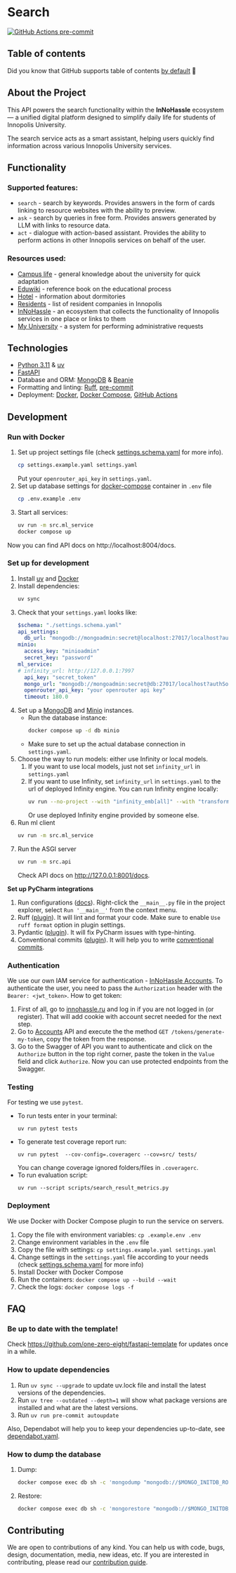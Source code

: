 # Search

[![GitHub Actions pre-commit](https://img.shields.io/github/actions/workflow/status/one-zero-eight/search/pre-commit.yaml?label=pre-commit)](https://github.com/one-zero-eight/search/actions)

## Table of contents

Did you know that GitHub supports table of
contents [by default](https://github.blog/changelog/2021-04-13-table-of-contents-support-in-markdown-files/) 🤔

## About the Project

This API powers the search functionality within the **InNoHassle** ecosystem — a unified digital platform designed to simplify daily life for students of Innopolis University.

The search service acts as a smart assistant, helping users quickly find information across various Innopolis University services.

## Functionality

### Supported features:
- `search` - search by keywords. Provides answers in the form of cards linking to resource websites with the ability to preview.
- `ask` - search by queries in free form. Provides answers generated by LLM with links to resource data.
- `act` - dialogue with action-based assistant. Provides the ability to perform actions in other Innopolis services on behalf of the user.

### Resources used:
- [Campus life](http://campuslife.innopolis.ru/) - general knowledge about the university for quick adaptation
- [Eduwiki](https://eduwiki.innopolis.university) - reference book on the educational process
- [Hotel](https://hotel.innopolis.university/) - information about dormitories
- [Residents](https://sez-innopolis.ru/residents/) - list of resident companies in Innopolis
- [InNoHassle](https://innohassle.ru) - an ecosystem that collects the functionality of Innopolis services in one place or links to them
- [My University](https://my.university.innopolis.ru/) - a system for performing administrative requests

## Technologies

- [Python 3.11](https://www.python.org/downloads/) & [uv](https://docs.astral.sh/uv/)
- [FastAPI](https://fastapi.tiangolo.com/)
- Database and ORM: [MongoDB](https://www.mongodb.com/) & [Beanie](https://beanie-odm.dev/)
- Formatting and linting: [Ruff](https://docs.astral.sh/ruff/), [pre-commit](https://pre-commit.com/)
- Deployment: [Docker](https://www.docker.com/), [Docker Compose](https://docs.docker.com/compose/),
  [GitHub Actions](https://github.com/features/actions)

## Development

### Run with Docker

1. Set up project settings file (check [settings.schema.yaml](settings.schema.yaml) for more info).
   ```bash
   cp settings.example.yaml settings.yaml
   ```
   Put your `openrouter_api_key` in `settings.yaml`.
2. Set up database settings for [docker-compose](https://docs.docker.com/compose/) container
      in `.env` file
      ```bash
      cp .env.example .env
      ```
3. Start all services:
   ```bash
   uv run -m src.ml_service
   docker compose up
   ```

Now you can find API docs on http://localhost:8004/docs.

### Set up for development

1. Install [uv](https://docs.astral.sh/uv/) and [Docker](https://docs.docker.com/engine/install/)
2. Install dependencies:
   ```bash
   uv sync
   ```
3. Check that your `settings.yaml` looks like:
   ```yaml
   $schema: "./settings.schema.yaml"
   api_settings:
     db_url: "mongodb://mongoadmin:secret@localhost:27017/localhost?authSource=admin"
   minio:
     access_key: "minioadmin"
     secret_key: "password"
   ml_service:
   # infinity_url: http://127.0.0.1:7997
     api_key: "secret_token"
     mongo_url: "mongodb://mongoadmin:secret@db:27017/localhost?authSource=admin"
     openrouter_api_key: "your openrouter api key"
     timeout: 180.0
   ```
4. Set up a [MongoDB](https://www.mongodb.com/) and [Minio](https://min.io/) instances.
    - Run the database instance:
      ```bash
      docker compose up -d db minio
      ```
    - Make sure to set up the actual database connection in `settings.yaml`.
5. Choose the way to run models: either use Infinity or local models.
   1. If you want to use local models, just not set `infinity_url` in `settings.yaml`
   2. If you want to use Infinity, set `infinity_url` in `settings.yaml` to the url of deployed Infinity engine.
      You can run Infinity engine locally:
      ```bash
      uv run --no-project --with "infinity_emb[all]" --with "transformers<4.49" infinity_emb v2 --model-id intfloat/multilingual-e5-large-instruct --model-id BAAI/bge-reranker-v2-m3
      ```
      Or use deployed Infinity engine provided by someone else.
6. Run ml client
   ```bash
   uv run -m src.ml_service
   ```
7. Run the ASGI server
   ```bash
   uv run -m src.api
   ```
   Check API docs on http://127.0.0.1:8001/docs.

**Set up PyCharm integrations**

1. Run configurations ([docs](https://www.jetbrains.com/help/pycharm/run-debug-configuration.html#createExplicitly)).
   Right-click the `__main__.py` file in the project explorer, select `Run '__main__'` from the context menu.
2. Ruff ([plugin](https://plugins.jetbrains.com/plugin/20574-ruff)).
   It will lint and format your code. Make sure to enable `Use ruff format` option in plugin settings.
3. Pydantic ([plugin](https://plugins.jetbrains.com/plugin/12861-pydantic)). It will fix PyCharm issues with
   type-hinting.
4. Conventional commits ([plugin](https://plugins.jetbrains.com/plugin/13389-conventional-commit)). It will help you
   to write [conventional commits](https://www.conventionalcommits.org/en/v1.0.0/).

### Authentication

We use our own IAM service for
authentication - [InNoHassle Accounts](https://github.com/one-zero-eight/InNoHassle-Accounts).
To authenticate the user, you need to pass the `Authorization` header with the `Bearer: <jwt_token>`.
How to get token:

1. First of all, go to [innohassle.ru](https://innohassle.ru) and log in if you are not logged in (or register). That
   will add cookie with
   account secret needed for the next step.
2. Go to [Accounts](https://api.innohassle.ru/accounts/v0/docs#/Tokens/tokens_generate_my_token) API and execute the
   the method `GET /tokens/generate-my-token`, copy the token from the response.
3. Go to the Swagger of API you want to authenticate and click on the `Authorize` button in the top right corner, paste
   the token
   in the `Value` field and click `Authorize`. Now you can use protected endpoints from the Swagger.

### Testing

For testing we use ```pytest```.
* To run tests enter in your terminal:
   ```
   uv run pytest tests
   ```
* To generate test coverage report run:
   ```
   uv run pytest  --cov-config=.coveragerc --cov=src/ tests/
   ```
   You can change coverage ignored folders/files in `.coveragerc`.
* To run evaluation script:
   ```
   uv run --script scripts/search_result_metrics.py
   ```

### Deployment

We use Docker with Docker Compose plugin to run the service on servers.

1. Copy the file with environment variables: `cp .example.env .env`
2. Change environment variables in the `.env` file
3. Copy the file with settings: `cp settings.example.yaml settings.yaml`
4. Change settings in the `settings.yaml` file according to your needs
   (check [settings.schema.yaml](settings.schema.yaml) for more info)
5. Install Docker with Docker Compose
6. Run the containers: `docker compose up --build --wait`
7. Check the logs: `docker compose logs -f`

## FAQ

### Be up to date with the template!

Check https://github.com/one-zero-eight/fastapi-template for updates once in a while.

### How to update dependencies

1. Run `uv sync --upgrade` to update uv.lock file and install the latest versions of the dependencies.
2. Run `uv tree --outdated --depth=1` will show what package versions are installed and what are the latest versions.
3. Run `uv run pre-commit autoupdate`

Also, Dependabot will help you to keep your dependencies up-to-date, see [dependabot.yaml](.github/dependabot.yaml).

### How to dump the database

1. Dump:
   ```bash
   docker compose exec db sh -c 'mongodump "mongodb://$MONGO_INITDB_ROOT_USERNAME:$MONGO_INITDB_ROOT_PASSWORD@127.0.0.1:27017/db?authSource=admin" --db=db --out=dump/'
   ```
2. Restore:
   ```bash
   docker compose exec db sh -c 'mongorestore "mongodb://$MONGO_INITDB_ROOT_USERNAME:$MONGO_INITDB_ROOT_PASSWORD@127.0.0.1:27017/db?authSource=admin" --drop /dump/db'
   ```

## Contributing

We are open to contributions of any kind.
You can help us with code, bugs, design, documentation, media, new ideas, etc.
If you are interested in contributing, please read
our [contribution guide](https://github.com/one-zero-eight/.github/blob/main/CONTRIBUTING.md).
